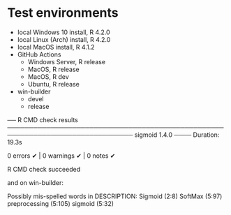 # Test environments
- local Windows 10 install, R 4.2.0
- local Linux (Arch) install, R 4.2.0
- local MacOS install, R 4.1.2
- GitHub Actions
   - Windows Server, R release
   - MacOS, R release
   - MacOS, R dev
   - Ubuntu, R release
- win-builder
   - devel
   - release

── R CMD check results ─────────────────────────────────────────────────────────────────────────────── sigmoid 1.4.0 ────
Duration: 19.3s

0 errors ✔ | 0 warnings ✔ | 0 notes ✔

R CMD check succeeded

and on win-builder:

Possibly mis-spelled words in DESCRIPTION:
  Sigmoid (2:8)
  SoftMax (5:97)
  preprocessing (5:105)
  sigmoid (5:32)
